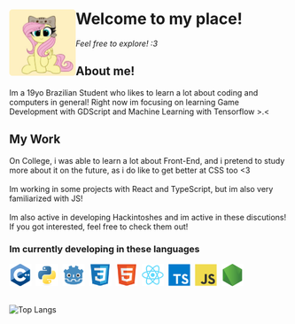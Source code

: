 <div div id="user-content-toc" >
  <summary style="list-style: none;">
    <img align=left src="https://github.com/tetenc555/tetenc555/blob/main/assets/headerIcon.png" width="120" height="auto"/>
    <h1 align=left>Welcome to my place!</h1>
    <p><em>Feel free to explore! :3</em></p>
  </summary>
</div>


<summary>
<h2>About me!</h2>
<p>Im a 19yo Brazilian Student who likes to learn a lot about coding and computers in general! Right now im focusing on learning Game Development with GDScript and Machine Learning with Tensorflow >.< </p>
</summary>


## My Work
<summary>On College, i was able to learn a lot about Front-End, and i pretend to study more about it on the future, as i do like to get better at CSS too <3 </summary>&nbsp;
  
<summary>Im working in some projects with React and TypeScript, but im also very familiarized with JS! </summary>&nbsp;

<summary>Im also active in developing Hackintoshes and im active in these discutions! If you got interested, feel free to check them out!</summary>

### Im currently developing in these languages
<div>
  <img src="https://github.com/tetenc555/tetenc555/blob/main/assets/cplusplus-original.svg" title="CPlusPlus" alt="CPlusPlus" width="40" height="40"/>&nbsp;
  <img src="https://github.com/tetenc555/tetenc555/blob/main/assets/python-original.svg" title="Python" alt="Python" width="40" height="40"/>&nbsp;
  <img src="https://github.com/tetenc555/tetenc555/blob/main/assets/godot-original.svg" title="Godot" alt="Godot" width="40" height="40"/>&nbsp;
  <img src="https://github.com/tetenc555/tetenc555/blob/main/assets/css3-original.svg" title="CSS3" alt="CSS" width="40" height="40"/>&nbsp;
  <img src="https://github.com/tetenc555/tetenc555/blob/main/assets/html5-original.svg" title="HTML5" alt="HTML" width="40" height="40"/>&nbsp;
  <img src="https://github.com/tetenc555/tetenc555/blob/main/assets/react-original.svg" title="React JS" alt="React JS" width="40" height="40"/>&nbsp;
  <img src="https://github.com/tetenc555/tetenc555/blob/main/assets/typescript-original.svg" title="TypeScript" alt="TypeScript" width="40" height="40"/>&nbsp;
 <img src="https://github.com/tetenc555/tetenc555/blob/main/assets/javascript-original.svg" title="JavaScript" alt="JavaScript" width="40" height="40"/>&nbsp;
 <img src="https://github.com/tetenc555/tetenc555/blob/main/assets/nodejs-original.svg" title="NodeJS" alt="NodeJS" width="40" height="40"/>&nbsp;
</div>&nbsp; 

![Top Langs](https://github-readme-stats.vercel.app/api/top-langs/?username=tetenc555&size_weight=0.5&count_weight=0.5&langs_count=8&theme=dracula)  
